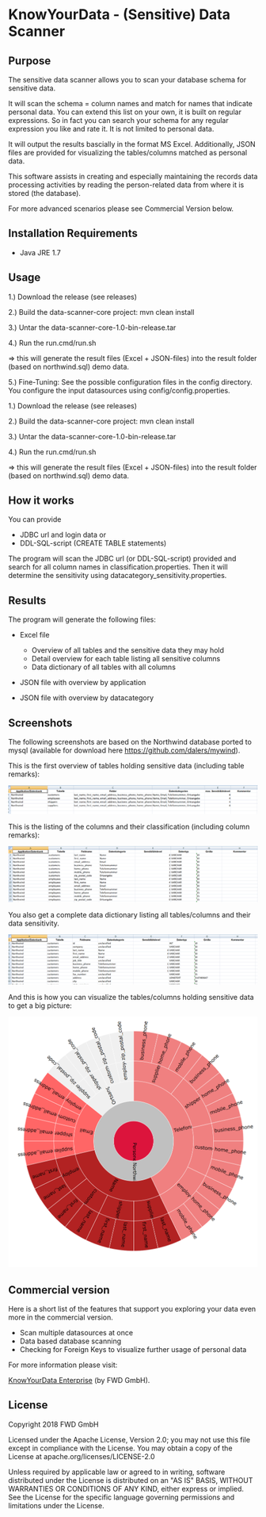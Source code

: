 
# KnowYourData - (Sensitive) Data Scanner 

## Purpose

The sensitive data scanner allows you to scan your database schema for sensitive data.

It will scan the schema = column names and match for names that indicate personal data.
You can extend this list on your own, it is built on regular expressions.
So in fact you can search your schema for any regular expression you like and rate it.
It is not limited to personal data.

It will output the results bascially in the format MS Excel.
Additionally, JSON files are provided for visualizing the tables/columns matched as personal data.

This software assists in creating and especially maintaining the records data processing activities by reading the
person-related data from where it is stored (the database). 
 
For more advanced scenarios please see Commercial Version below.


## Installation Requirements
* Java JRE 1.7

## Usage
1.) Download the release (see releases)

2.) Build the data-scanner-core project:
mvn clean install

3.) Untar the  data-scanner-core-1.0-bin-release.tar

4.) Run the run.cmd/run.sh

=> this will generate the result files (Excel + JSON-files) into the result folder (based on northwind.sql) demo data.

5.) Fine-Tuning:
See the possible configuration files in the config directory.
You configure the input datasources using config/config.properties.

1.) Download the release (see releases)

2.) Build the data-scanner-core project:
mvn clean install

3.) Untar the  data-scanner-core-1.0-bin-release.tar

4.) Run the run.cmd/run.sh

=> this will generate the result files (Excel + JSON-files) into the result folder (based on northwind.sql) demo data.

## How it works
You can provide 
* JDBC url and login data or
* DDL-SQL-script (CREATE TABLE statements)

The program will scan the JDBC url (or DDL-SQL-script) provided and search for all column names in classification.properties.
Then it will determine the sensitivity using datacategory_sensitivity.properties.

## Results
The program will generate the following files:

* Excel file
   * Overview of all tables and the sensitive data they may hold
   * Detail overview for each table listing all sensitive columns
   * Data dictionary of all tables with all columns 

* JSON file with overview by application

* JSON file with overview by datacategory


## Screenshots

The following screenshots are based on the Northwind database ported to mysql (available for download here https://github.com/dalers/mywind).

This is the first overview of tables holding sensitive data (including table remarks):

![Overview of tables and data categories](data-scanner-core/xdocs/sample_northwind/screen_excel_overview.png)

This is the listing of the columns and their classification (including column remarks):

![Table columns and data categories](data-scanner-core/xdocs/sample_northwind/screen_excel_detail.png)

You also get a complete data dictionary listing all tables/columns and their data sensitivity.

![Data dictionary](data-scanner-core/xdocs/sample_northwind/screen_excel_data_dictionary.png)

And this is how you can visualize the tables/columns holding sensitive data to get a big picture:

![Sunburst diagram](data-scanner-core/xdocs/sample_northwind/sunburst.png)





## Commercial version

Here is a short list of the features that support you exploring your data even more in the commercial version.

* Scan multiple datasources at once
* Data based database scanning
* Checking for Foreign Keys to visualize further usage of personal data

For more information please visit:

[KnowYourData Enterprise](http://www.fwd.at/) (by FWD GmbH).

## License

Copyright 2018 FWD GmbH

Licensed under the Apache License, Version 2.0; you may not use this file except in compliance with the License. You may obtain a copy of the License at apache.org/licenses/LICENSE-2.0

Unless required by applicable law or agreed to in writing, software distributed under the License is distributed on an "AS IS" BASIS, WITHOUT WARRANTIES OR CONDITIONS OF ANY KIND, either express or implied. See the License for the specific language governing permissions and limitations under the License.
